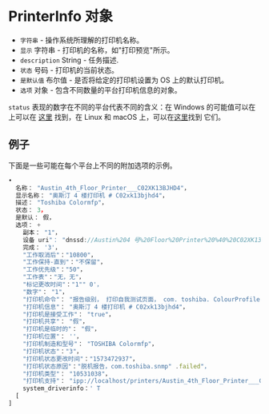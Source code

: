 # PrinterInfo 对象

* `字符串` - 操作系统所理解的打印机名称。
* `显示` 字符串 - 打印机的名称，如"打印预览"所示。
* `description` String - 任务描述.
* `状态` 号码 - 打印机的当前状态。
* `是默认值` 布尔值 - 是否将给定的打印机设置为 OS 上的默认打印机。
* `选项` 对象 - 包含不同数量的平台打印机信息的对象。

`status` 表现的数字在不同的平台代表不同的含义：在 Windows 的可能值可以在上可以在 [这里](https://docs.microsoft.com/en-us/windows/win32/printdocs/printer-info-2) 找到，在 Linux 和 macOS 上，可以在[这里](https://www.cups.org/doc/cupspm.html)找到 它们。

## 例子

下面是一些可能在每个平台上不同的附加选项的示例。

```javascript
•
  名称： "Austin_4th_Floor_Printer___C02XK13BJHD4"，
  显示名称： "奥斯汀 4 楼打印机 # C02xk13bjhd4"，
  描述： "Toshiba Colormfp"，
  状态： 3，
  是默认： 假，
  选项： +
    副本： "1"，
    设备 uri"： "dnssd://Austin%204 号%20Floor%20Printer%20%40%20C02XK13BJHD4._ipps._tcp.local./？uuid=71687f1e-1147-3274-6674-22de61b110bd"，
    完成： '3'，
    "工作取消后"："10800"，
    "工作保持-直到"："不保留"，
    "工作优先级"："50"，
    "工作表"："无，无"，
    "标记更改时间"："1"" 0'，
    "数字"： "1"，
    "打印机命令"： "报告级别， 打印自我测试页面， com. toshiba. ColourProfiles. update， com. toshiba. EFiling. update， com. toshiba. eFiling. checkPassword"，
    "打印机信息"： "奥斯汀 4 楼打印机 # C02xk13bjhd4"，
    "打印机是接受工作"： "true"，
    "打印机共享"： "假"，
    "打印机是临时的"： "假"，
    "打印机位置"： ''，
    "打印机制造和型号"： "TOSHIBA Colormfp"，
    "打印机状态"："3"，
    "打印机状态更改时间"："1573472937"，
    "打印机状态原因"："脱机报告，com.toshiba.snmp" .failed"，
    "打印机类型"： "10531038"，
    "打印机支持"： "ipp://localhost/printers/Austin_4th_Floor_Printer___C02XK13BJHD4"，
    system_driverinfo：' T
  [
]
```
